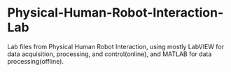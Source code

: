 # Physical-Human-Robot-Interaction-Lab
Lab files from Physical Human Robot Interaction, using mostly LabVIEW for data acquisition, processing, and control(online), and MATLAB for data processing(offline).
